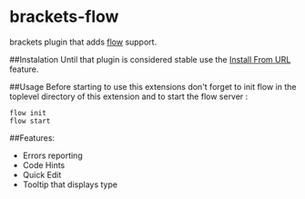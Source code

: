 brackets-flow
=============

brackets plugin that adds [flow](http://flowtype.org/) support.

##Instalation
Until that plugin is considered stable use the [Install From URL](https://github.com/adobe/brackets/wiki/Brackets-Extensions#from-a-url) feature.


##Usage
Before starting to use this extensions don't forget to init flow in the toplevel directory of this extension and to start the flow server : 
```
flow init
flow start
```

##Features:
* Errors reporting
* Code Hints
* Quick Edit
* Tooltip that displays type
